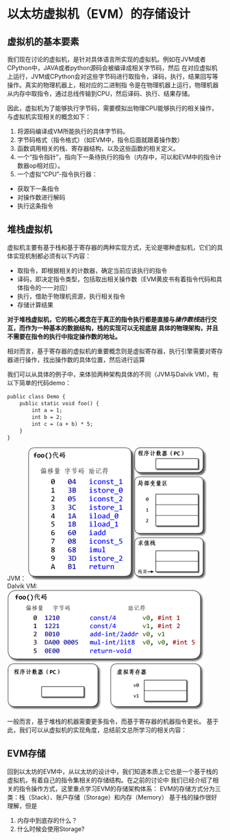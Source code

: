 # 以太坊虚拟机（EVM）的存储设计
## 虚拟机的基本要素
我们现在讨论的虚拟机，是针对具体语言所实现的虚拟机。例如在JVM或者CPython中，JAVA或者python源码会被编译成相关字节码，然后
在对应虚拟机上运行，JVM或CPython会对这些字节码进行取指令，译码，执行，结果回写等操作。真实的物理机器上，相对应的二进制指
令是在物理机器上运行，物理机器从内存中取指令，通过总线传输到CPU，然后译码、执行、结果存储。

因此，虚拟机为了能够执行字节码，需要模拟出物理CPU能够执行的相关操作，与虚拟机实现相关的概念如下：
1. 将源码编译成VM所能执行的具体字节码。 
2. 字节码格式（指令格式）（如EVM中，指令后面就跟着操作数）
3. 函数调用相关的栈、寄存器结构，以及这些函数的相关定义。 
4. 一个“指令指针”，指向下一条待执行的指令（内存中，可以和EVM中的指令计数器op相对应）。
5. 一个虚拟“CPU”-指令执行器：
 - 获取下一条指令
 - 对操作数进行解码
 - 执行这条指令
 
## 堆栈虚拟机
虚拟机主要有基于栈和基于寄存器的两种实现方式，无论是哪种虚拟机，它们的具体实现机制都必须有以下内容：

- 取指令，即根据相关的计数器，确定当前应该执行的指令
- 译码，即决定指令类型，包括取出相关操作数（EVM黄皮书有着指令代码和具体指令的一一对应）
- 执行，借助于物理机资源，执行相关指令
- 存储计算结果

**对于堆栈虚拟机，它的核心概念在于真正的指令执行都是直接与*操作数栈*进行交互，而作为一种基本的数据结构，栈的实现可以无视底层
具体的物理架构，并且不需要在指令的执行中指定操作数的地址。**

相对而言，基于寄存器的虚拟机的重要概念则是虚拟寄存器，执行引擎需要对寄存器进行操作，找出操作数的具体位置，然后进行运算

我们可以从具体的例子中，来体验两种架构具体的不同（JVM与Dalvik VM)，有以下简单的代码demo：

    public class Demo {  
        public static void foo() {  
            int a = 1;  
            int b = 2;  
            int c = (a + b) * 5;  
        }  
    }  
JVM：
![JVM.png](./img/20180416/JVM.gif)
Dalvik VM:
![JVM.png](./img/20180416/安卓.gif)

一般而言，基于堆栈的机器需要更多指令，而基于寄存器的机器指令更长。
基于此，我们可以从虚拟机的实现角度，总结前文总所学习的相关内容：

## EVM存储
回到以太坊的EVM中，从以太坊的设计中，我们知道本质上它也是一个基于栈的虚拟机，有着自己的指令集相关的存储结构。在之前的讨论中
我们已经介绍了相关的指令操作方式，这里重点学习EVM的存储架构体系：
EVM的存储方式分为三类：栈（Stack）、账户存储（Storage）和内存（Memory）
基于栈的操作很好理解，但是
1. 内存中到底存的什么？
2. 什么时候会使用Storage?




